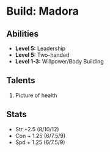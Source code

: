 # Build: Madora

## Abilities

- **Level 5:** Leadership
- **Level 5:** Two-handed
- **Level 1-3:** Willpower/Body Building

## Talents

1. Picture of health

## Stats

- Str +2.5 (8/10/12)
- Con + 1.25 (6/7.5/9)
- Spd + 1.25 (6/7.5/9)
